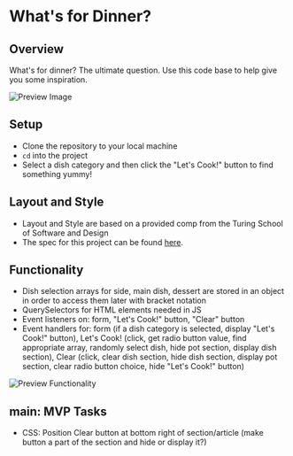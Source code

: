 # What's for Dinner?

## Overview

What's for dinner? The ultimate question. Use this code base to help give you some inspiration.

![Preview Image](assets/project-overview.png)

## Setup

- Clone the repository to your local machine
- `cd` into the project
- Select a dish category and then click the "Let's Cook!" button to find something yummy!

## Layout and Style

- Layout and Style are based on a provided comp from the Turing School of Software and Design
- The spec for this project can be found [here](https://frontend.turing.io/projects/module-1/dinner.html).

## Functionality

- Dish selection arrays for side, main dish, dessert are stored in an object in order to access them later with bracket notation
- QuerySelectors for HTML elements needed in JS
- Event listeners on: form, "Let's Cook!" button, "Clear" button
- Event handlers for: form (if a dish category is selected, display "Let's Cook!" button), Let's Cook! (click, get radio button value, find appropriate array, randomly select dish, hide pot section, display dish section), Clear (click, clear dish section, hide dish section, display pot section, clear radio button choice, hide "Let's Cook!" button)

![Preview Functionality](assets/project-functions.png)

## main: MVP Tasks
* CSS: Position Clear button at bottom right of section/article (make button a part of the section and hide or display it?)
